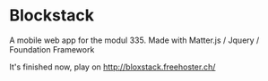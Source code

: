 # Blockstack
A mobile web app for the modul 335. Made with Matter.js / Jquery / Foundation Framework

It's finished now, play on http://bloxstack.freehoster.ch/

